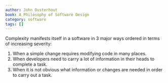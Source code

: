 ```yaml
---
author: John Ousterhout
book: A Philosophy of Software Design
category: software
tags: []
---
```

Complexity manifests itself in a software in 3 major ways ordered in terms of increasing severity:
  1. When a simple change requires modifying code in many places.
  2. When developers need to carry a lot of information in their heads to complete a task.     
  3. When it is not obvious what information or changes are needed in order to carry out a task.